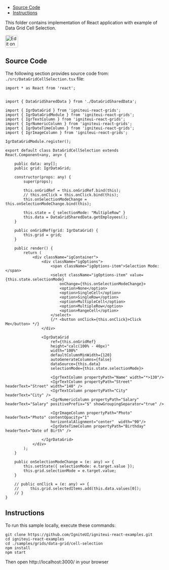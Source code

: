 <!-- NOTE: do not change this file because it will be auto re-generated from template file: -->
<!-- https://github.com/IgniteUI/igniteui-react-examples/tree/master/templates/sample/ReadMe.md -->

<!-- ## Table of Contents -->
<!-- - [Sample Preview](#Sample-Preview) -->
- [Source Code](#Source-Code)
- [Instructions](#Instructions)

This folder contains implementation of React application with example of Data Grid Cell Selection.
<!-- in the Data Grid component -->
<!-- [Data Grid](https://infragistics.com/Reactsite/components/data-grid.html) -->

<html lang="en" xmlns="http://www.w3.org/1999/xhtml">
    <body>
        <a target="_blank" href="https://codesandbox.io/s/github/IgniteUI/igniteui-react-examples/tree/master/samples/grids/data-grid/cell-selection?fontsize=14&hidenavigation=1&theme=dark&view=preview&file=/src/DataGridCellSelection.tsx" rel="noopener noreferrer">
            <img height="40px" style="border-radius: 0.25rem" alt="Edit on CodeSandbox" src="https://static.infragistics.com/xplatform/images/sandbox/code.png"/>
        </a>
        <!-- <a target="_blank"
href="https://codesandbox.io/s/github/IgniteUI/igniteui-react-examples/tree/master/samples/maps/geo-map/binding-csv-points?fontsize=14&hidenavigation=1&theme=dark&view=preview">
            <img alt="Edit Sample" src="https://codesandbox.io/static/img/play-codesandbox.svg"/>
        </a> -->
        <!-- <a target="_blank" style="margin-left: 0.5rem"
href="https://codesandbox.io/embed/github/IgniteUI/igniteui-react-examples/tree/master/samples/grids/data-grid/cell-selection?fontsize=14&hidenavigation=1&theme=dark&view=preview&file=/src/DataGridCellSelection.tsx">
            <img height="40px" style="border-radius: 5px" alt="View on CodeSandbox" src="https://static.infragistics.com/xplatform/images/sandbox/view.png"/>
        </a> -->
        <!-- <a target="_blank"
href="https://codesandbox.io/embed/github/IgniteUI/igniteui-react-examples/tree/master/samples/maps/geo-map/binding-csv-points?fontsize=14&hidenavigation=1&theme=dark&view=preview">
            <img alt="View on CodeSandbox" src="https://static.infragistics.com/xplatform/images/sandbox/view.png"/>
        </a>
https://codesandbox.io/embed/react-treemap-overview-rtb45
https://codesandbox.io/static/img/play-codesandbox.svg
https://codesandbox.io/embed/react-treemap-overview-rtb45?view=browser -->
    </body>
</html>

<!-- ## Sample Preview -->

<!-- <iframe
  src="https://codesandbox.io/embed/github/IgniteUI/igniteui-react-examples/tree/master/samples/grids/data-grid/cell-selection?fontsize=14&hidenavigation=1&theme=dark&view=preview&file=/src/DataGridCellSelection.tsx"
  style="width:100%; height:400px; border:0; border-radius: 4px; overflow:hidden;"
  allow="accelerometer; ambient-light-sensor; camera; encrypted-media; geolocation; gyroscope; hid; microphone; midi; payment; usb; vr"
  sandbox="allow-forms allow-modals allow-popups allow-presentation allow-same-origin allow-scripts"
></iframe> -->

## Source Code

The following section provides source code from:
`./src/DataGridCellSelection.tsx` file:

```tsx
import * as React from 'react';


import { DataGridSharedData } from './DataGridSharedData';

import { IgrDataGrid } from 'igniteui-react-grids';
import { IgrDataGridModule } from 'igniteui-react-grids';
import { IgrTextColumn } from 'igniteui-react-grids';
import { IgrNumericColumn } from 'igniteui-react-grids';
import { IgrDateTimeColumn } from 'igniteui-react-grids';
import { IgrImageColumn } from 'igniteui-react-grids';

IgrDataGridModule.register();

export default class DataGridCellSelection extends React.Component<any, any> {

    public data: any[];
    public grid: IgrDataGrid;

    constructor(props: any) {
        super(props);

        this.onGridRef = this.onGridRef.bind(this);
        // this.onClick = this.onClick.bind(this);
        this.onSelectionModeChange = this.onSelectionModeChange.bind(this);

        this.state = { selectionMode: "MultipleRow" }
        this.data = DataGridSharedData.getEmployees();
    }

    public onGridRef(grid: IgrDataGrid) {
        this.grid = grid;
    }

    public render() {
        return (
            <div className="igContainer">
                <div className="igOptions">
                    <span className="igOptions-item">Selection Mode: </span>
                    <select className="igOptions-item" value={this.state.selectionMode}
                        onChange={this.onSelectionModeChange}>
                        <option>None</option>
                        <option>SingleCell</option>
                        <option>SingleRow</option>
                        <option>MultipleCell</option>
                        <option>MultipleRow</option>
                        <option>RangeCell</option>
                    </select>
                    {/* <button onClick={this.onClick}>Click Me</button> */}
                </div>

                <IgrDataGrid
                    ref={this.onGridRef}
                    height="calc(100% - 40px)"
                    width="100%"
                    defaultColumnMinWidth={120}
                    autoGenerateColumns={false}
                    dataSource={this.data}
                    selectionMode={this.state.selectionMode}>

                    <IgrTextColumn propertyPath="Name" width="*>130"/>
                    <IgrTextColumn propertyPath="Street" headerText="Street" width="140" />
                    <IgrTextColumn propertyPath="City" headerText="City" />
                    <IgrNumericColumn propertyPath="Salary" headerText="Salary" positivePrefix="$" showGroupingSeparator="true" />

                    <IgrImageColumn propertyPath="Photo" headerText="Photo" contentOpacity="1"
                    horizontalAlignment="center"  width="90"/>
                    <IgrDateTimeColumn propertyPath="Birthday" headerText="Date of Birth" />

                </IgrDataGrid>
            </div>
        );
    }

    public onSelectionModeChange = (e: any) => {
        this.setState({ selectionMode: e.target.value });
        this.grid.selectionMode = e.target.value;
    }

    // public onClick = (e: any) => {
    //     this.grid.selectedItems.add(this.data.values[0]);
    // }
}
```

## Instructions
To run this sample locally, execute these commands:

```
git clone https://github.com/IgniteUI/igniteui-react-examples.git
cd igniteui-react-examples
cd ./samples/grids/data-grid/cell-selection
npm install
npm start

```

Then open http://localhost:3000/ in your browser

